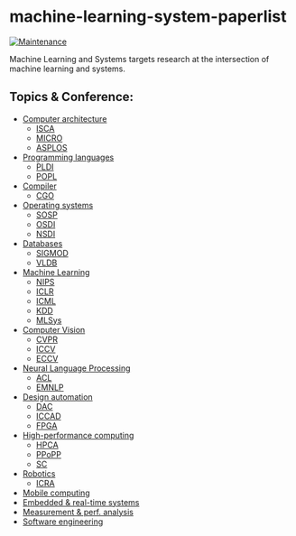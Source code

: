 # machine-learning-system-paperlist
[![Maintenance](https://img.shields.io/badge/Maintained%3F-YES-green.svg)](https://github.com/ybai62868/machine-learning-system-paperlist/graphs/commit-activity)

Machine Learning and Systems targets research at the intersection of machine learning and systems.
## Topics & Conference:
- [Computer architecture]()
	- [ISCA]()
	- [MICRO]()
	- [ASPLOS]()
- [Programming languages]()
	- [PLDI]()
	- [POPL]()
- [Compiler](https://github.com/ybai62868/machine-learning-system-paperlist/blob/main/Compiler/main.md)
	- [CGO](https://dl.acm.org/conference/cgo)
- [Operating systems]()
	- [SOSP]()
	- [OSDI]()
	- [NSDI]()
- [Databases]()
	- [SIGMOD]()
	- [VLDB]()
- [Machine Learning]()
	- [NIPS]()
	- [ICLR]()
	- [ICML]()
	- [KDD]()
	- [MLSys]()
- [Computer Vision]()
	- [CVPR]()
	- [ICCV]()
	- [ECCV]()
- [Neural Language Processing]()
	- [ACL]()
	- [EMNLP]()
- [Design automation]()
	- [DAC]()
	- [ICCAD]()
	- [FPGA]()
- [High-performance computing]()
	- [HPCA]()
	- [PPoPP]()
	- [SC]()
- [Robotics]()
	- [ICRA]()
- [Mobile computing]() 
- [Embedded & real-time systems]()
- [Measurement & perf. analysis]()
- [Software engineering]()

